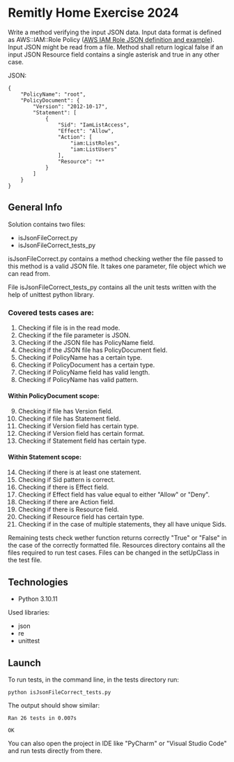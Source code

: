 
# Remitly Home Exercise 2024

Write a method verifying the input JSON data. Input data format is defined as AWS::IAM::Role Policy ([AWS IAM Role JSON definition and example](https://docs.aws.amazon.com/AWSCloudFormation/latest/UserGuide/aws-properties-iam-role-policy.html)). Input JSON might be read from a file. Method shall return logical false if an input JSON Resource field contains a single asterisk and true in any other case.

JSON:

```
{
    "PolicyName": "root",
    "PolicyDocument": {
        "Version": "2012-10-17",
        "Statement": [
            {
                "Sid": "IamListAccess",
                "Effect": "Allow",
                "Action": [
                    "iam:ListRoles",
                    "iam:ListUsers"
                ],
                "Resource": "*"
            }
        ]
    }
}
```


## General Info

Solution contains two files:

* isJsonFileCorrect.py
* isJsonFileCorrect_tests_py

isJsonFileCorrect.py contains a method checking wether the file passed to this method is a valid JSON file.
It takes one parameter, file object which we can read from.

File isJsonFileCorrect_tests_py contains all the unit tests written with the help of unittest python library.

### Covered tests cases are:

1. Checking if file is in the read mode.
2. Checking if the file parameter is JSON.
3. Checking if the JSON file has PolicyName field.
4. Checking if the JSON file has PolicyDocument field.
5. Checking if PolicyName has a certain type.
6. Checking if PolicyDocument has a certain type.
7. Checking if PolicyName field has valid length.
8. Checking if PolicyName has valid pattern.


#### Within PolicyDocument scope:

9. Checking if file has Version field.
10. Checking if file has Statement field.
11. Checking if Version field has certain type.
12. Checking if Version field has certain format.
13. Checking if Statement field has certain type.

#### Within Statement scope:

14. Checking if there is at least one statement.
15. Checking if Sid pattern is correct. 
16. Checking if there is Effect field.
17. Checking if Effect field has value equal to either "Allow" or "Deny".
18. Checking if there are Action field.
19. Checking if there is Resource field.
20. Checking if Resource field has certain type.
21. Checking if in the case of multiple statements, they all have unique Sids.

Remaining tests check wether function returns correctly "True" or "False" in the case of the correctly formatted file.
Resources directory contains all the files required to run test cases. Files can be changed in the setUpClass in the test file.

## Technologies

* Python 3.10.11

Used libraries:

* json 
* re
* unittest
## Launch

To run tests, in the command line, in the tests directory run:

```
python isJsonFileCorrect_tests.py
```

The output should show similar:

```
Ran 26 tests in 0.007s

OK
```

You can also open the project in IDE like "PyCharm" or "Visual Studio Code" and run tests directly from there.
